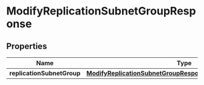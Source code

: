 

# ModifyReplicationSubnetGroupResponse

<p/>

## Properties

| Name | Type | Description | Notes |
|------------ | ------------- | ------------- | -------------|
|**replicationSubnetGroup** | [**ModifyReplicationSubnetGroupResponseReplicationSubnetGroup**](ModifyReplicationSubnetGroupResponseReplicationSubnetGroup.md) |  |  [optional] |



